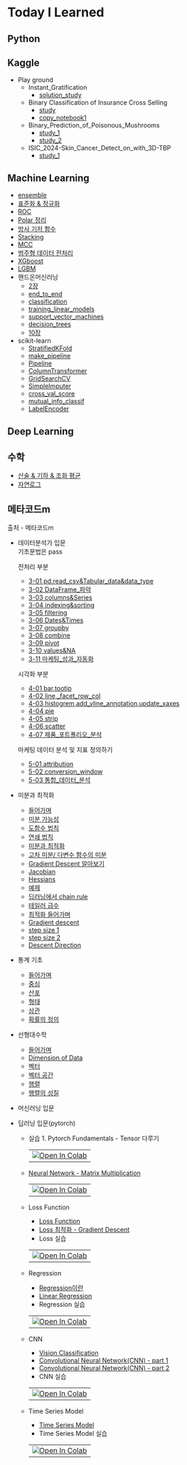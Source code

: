 # Today I Learned

## Python

## Kaggle
* Play ground
  * Instant_Gratification
    * [solution_study](Kaggle/Instant_Gratification/solution_study.ipynb)
  * Binary Classification of Insurance Cross Selling
    * [study](Kaggle/Insurance_Cross_Selling/study.ipynb)
    * [copy_notebook1](Kaggle/Insurance_Cross_Selling/ps4e7_blender_of_generalization.ipynb)
  * Binary_Prediction_of_Poisonous_Mushrooms
    * [study_1](Kaggle/Binary_Prediction_of_Poisonous_Mushrooms/beginner-s-first-step.ipynb)
    * [study_2](Kaggle/Binary_Prediction_of_Poisonous_Mushrooms/beginner-s-first-step-2.ipynb)
  * ISIC_2024-Skin_Cancer_Detect_on_with_3D-TBP
    * [study_1](Kaggle/ISIC_2024-Skin_Cancer_Detect_on_with_3D-TBP/beginner.ipynb)
  
## Machine Learning
* [ensemble](Machine_Learning/ensemble/ensemble.md)
* [표준화 & 정규화](Machine_Learning/normal_standard/normal_standard.md)
* [ROC](Machine_Learning/ROC/ROC.md)
* [Polar 정리](Machine_Learning/Polar/Polar.md)
* [방사 기저 함수](Machine_Learning/RBF/RBF.md)
* [Stacking](Machine_Learning/Stacking/Stacking.md)
* [MCC](Machine_Learning/MCC/MCC.md)
* [범주형 데이터 전처리](Machine_Learning/Encoding/categorical.md)
* [XGboost](Machine_Learning/XGboost/XGboost.md)
* [LGBM](Machine_Learning/LGBM/LGBM.md)
* 핸드온머신러닝
    * [2장](Machine_Learning/HandsOn/2page.md)
    * [end_to_end](Machine_Learning/HandsOn/02_end_to_end.ipynb)
    * [classification](Machine_Learning/HandsOn/03_classification.ipynb)
    * [training_linear_models](Machine_Learning/HandsOn/04_training_linear_models.ipynb)
    * [support_vector_machines](Machine_Learning/HandsOn/05_support_vector_machines.ipynb)
    * [decision_trees](https://colab.research.google.com/drive/1wvMs2V3FnUyAhEAC3kCyaeUQ9hFPexVu?usp=sharing)
    * [10장](Machine_Learning/HandsOn/10page.md)
* scikit-learn
    * [StratifiedKFold](scikit-learn/StratifiedKFold.md)
    * [make_pipeline](scikit-learn/make_pipeline.md)
    * [Pipeline](scikit-learn/Pipeline.md)
    * [ColumnTransformer](scikit-learn/ColumnTransformer.md)
    * [GridSearchCV](scikit-learn/GridSearchCV.md)
    * [SimpleImputer](scikit-learn/SimpleImputer.md)
    * [cross_val_score](scikit-learn/cross_validate_score.md)
    * [mutual_info_classif](scikit-learn/mutual_info_classif.md)
    * [LabelEncoder](scikit-learn/LabelEncoder.md)

## Deep Learning

## 수학
* [산술 & 기하 & 조화 평균](math/mean.md)
* [자연로그](math/natural_logarithm.md)

## 메타코드m
출처 - 메타코드m
  * 데이터분석가 입문
    <br>
    기초문법은 pass
    
    전처리 부분
    * [3-01 pd.read_csv&Tabular_data&data_type](metacode/data_analyze/3-01_pd.read_csv&Tabular_data&data_type.ipynb)
    * [3-02 DataFrame_파악](metacode/data_analyze/3-02_DataFrame_파악.ipynb)
    * [3-03 columns&Series](metacode/data_analyze/3-03_columns&Series.ipynb)
    * [3-04 indexing&sorting](metacode/data_analyze/3_04_indexing&sorting.ipynb)
    * [3-05 filtering](metacode/data_analyze/3_05_filtering.ipynb)
    * [3-06 Dates&Times](metacode/data_analyze/3_06_Dates&Times.ipynb)
    * [3-07 groupby](metacode/data_analyze/3_07_groupby.ipynb)
    * [3-08 combine](metacode/data_analyze/3_08_combine.ipynb)
    * [3-09 pivot](metacode/data_analyze/3_09_pivot.ipynb)
    * [3-10 values&NA](metacode/data_analyze/3_10_values&NA.ipynb)
    * [3-11 마케팅_성과_자동화](metacode/data_analyze/3_99_마케팅_성과_자동화.ipynb)

    시각화 부분
    * [4-01 bar,tootip](metacode/data_analyze/4_01_bar,tootip.ipynb)
    * [4-02 line,_facet_row_col](metacode/data_analyze/4_02_line,_facet_row_col.ipynb)
    * [4-03 histogrem,add_vline_annotation,update_xaxes](metacode/data_analyze/4_03_histogrem,add_vline_annotation,update_xaxes.ipynb)
    * [4-04 pie](metacode/data_analyze/4_04_pie.ipynb)
    * [4-05 strip](metacode/data_analyze/4_05_strip.ipynb)
    * [4-06 scatter](metacode/data_analyze/4_06_scatter.ipynb)
    * [4-07 제품_포트폴리오_분석](metacode/data_analyze/4_99_제품_포트폴리오_분석.ipynb)
  
    마케팅 데이터 분석 및 지표 정의하기
    * [5-01 attribution](metacode/data_analyze/5_01_attribution.ipynb)
    * [5-02 conversion_window](metacode/data_analyze/5_02_conversion_window.ipynb)
    * [5-03 통합_데이터_분석](metacode/data_analyze/5_99_통합_데이터_분석과_마케팅_전략__EDA에서_광고_최적화까지.ipynb)

  * 미분과 최적화
    * [들어가며](metacode/differentiation/intro.md)
    * [미분 가능성](metacode/differentiation/differentiation_2.md)
    * [도함수 법칙](metacode/differentiation/differentiation_3.md)
    * [연쇄 법칙](metacode/differentiation/differentiation_4.md)
    * [미분과 최적화](metacode/differentiation/differentiation_5.md)
    * [고차 미분/ 다변수 함수의 미분](metacode/differentiation/differentiation_6.md)
    * [Gradient Descent 알아보기](metacode/differentiation/differentiation_7.md)
    * [Jacobian](metacode/differentiation/differentiation_8.md)
    * [Hessians](metacode/differentiation/differentiation_9.md)
    * [예제](metacode/differentiation/differentiation_10.md)
    * [딥러닝에서 chain rule](metacode/differentiation/differentiation_11.md)
    * [테일러 급수](metacode/differentiation/differentiation_12.md)
    * [최적화 들어가며](metacode/differentiation/differentiation_13.md)
    * [Gradient descent](metacode/differentiation/differentiation_14.md)
    * [step size 1](metacode/differentiation/differentiation_15.md)
    * [step size 2](metacode/differentiation/differentiation_16.md)
    * [Descent Direction](metacode/differentiation/differentiation_17.md)
  
  * 통계 기초
    * [들어가며](metacode/statistics/intro.md)
    * [중심](metacode/statistics/statics_1.md)
    * [산포](metacode/statistics/statics_2.md)
    * [형태](metacode/statistics/statics_3.md)
    * [상관](metacode/statistics/statics_4.md)
    * [확률의 정의](https://www.notion.so/89398275a2b540c0a8654c01f234d770?pvs=4)

  * 선형대수학
    * [들어가며](metacode/linear_algebra/intro.md)
    * [Dimension of Data](metacode/linear_algebra/algebra.md)
    * [벡터](metacode/linear_algebra/algebra_2.md)
    * [벡터 공간](metacode/linear_algebra/algebra_3.md)
    * [행렬](https://www.notion.so/ea7ed6a60eca4945aa1fb94bde05e34c?pvs=4)
    * [행렬의 성질](https://www.notion.so/409deb710bdd4448a440f21d52dad403?pvs=4)


  * 머신러닝 입문

  * 딥러닝 입문(pytorch)
    * 실습 1. Pytorch Fundamentals  - Tensor 다루기  
      <table>
        <td>
          <a href="https://colab.research.google.com/drive/148X9RXHy7wE4miGQTZYgB6F1zfgqOpXg#scrollTo=gtziUGnhjER0" target="_parent"><img src="https://colab.research.google.com/assets/colab-badge.svg" alt="Open In Colab"/></a>
        </td>
      </table>
    * [Neural Network - Matrix Multiplication](metacode\deep_learning\Neural_Network_3.md)
      <table>
        <td>
          <a href="https://colab.research.google.com/drive/1xXve14QL__6ECjuqQ9DPh8DSHZ4zD47G" target="_parent"><img src="https://colab.research.google.com/assets/colab-badge.svg" alt="Open In Colab"/></a>
        </td>
      </table>
    * Loss Function
      * [Loss Function](metacode\deep_learning\Neural_Network_4.md)
      * [Loss 최적화 - Gradient Descent](metacode\deep_learning\Neural_Network_5.md)
      * Loss 실습
      <table>
        <td>
          <a href="https://drive.google.com/file/d/1xXve14QL__6ECjuqQ9DPh8DSHZ4zD47G/view?usp=sharing" target="_parent"><img src="https://colab.research.google.com/assets/colab-badge.svg" alt="Open In Colab"/></a>
        </td>
      </table>
    * Regression
      * [Regression이란](metacode\deep_learning\Neural_Network_6.md)
      * [Linear Regression](metacode\deep_learning\Neural_Network_7.md)
      * Regression 실습
      <table>
        <td>
          <a href="https://drive.google.com/file/d/1_1W1Vdwc9Wb-nESMXI_upgef9-ywojeD/view?usp=sharing" target="_parent"><img src="https://colab.research.google.com/assets/colab-badge.svg" alt="Open In Colab"/></a>
        </td>
      </table>
    
    * CNN 
      * [Vision Classification](https://www.notion.so/Vision-Classification-ff5cd85b61db4aa9b23d4968fad7f664?pvs=4)
      * [Convolutional Neural Network(CNN) - part 1](https://www.notion.so/Convolutional-Neural-Network-CNN-part-1-06b84bd13eb44d18bf7b2520eca46bce?pvs=4)
      * [Convolutional Neural Network(CNN) - part 2](https://www.notion.so/Convolutional-Neural-Network-CNN-part-2-129dbdbc98384b8bb5fa8907c355f007?pvs=4)
      * CNN 실습
      <table>
        <td>
          <a href="https://drive.google.com/file/d/1NquOYHK9M9ENuW7XkYwJWwGI9u3oZt5C/view?usp=sharing" target="_parent"><img src="https://colab.research.google.com/assets/colab-badge.svg" alt="Open In Colab"/></a>
        </td>
      </table>

    * Time Series Model 
      * [Time Series Model](https://www.notion.so/Time-Series-Model-7d0cf11fad20419f960b7d8472b8e71d?pvs=4)
      * Time Series Model 실습
      <table>
        <td>
          <a href="https://drive.google.com/file/d/19LMw1AGpx23T7woec4-LTlhNxG3XCAXb/view?usp=sharing" target="_parent"><img src="https://colab.research.google.com/assets/colab-badge.svg" alt="Open In Colab"/></a>
        </td>
      </table>